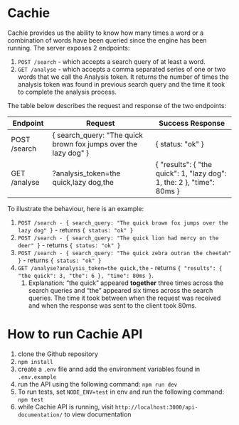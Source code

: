 # Cachie

Cachie provides us the ability to know how many times a word or a combination of words have been queried since the engine has been running. The server exposes 2 endpoints:

1. `POST /search` - which accepts a search query of at least a word.
2. `GET /analyse` - which accepts a comma separated series of one or two words that we call the Analysis token. It returns the number of times the analysis token was found in previous search query and the time it took to complete the analysis process.

The table below describes the request and response of the two endpoints:

| Endpoint | Request | Success Response |
| --- | --- | --- |
| POST /search | { search_query: "The quick brown fox jumps over the lazy dog" } | { status: "ok" } |
| GET /analyse | ?analysis_token=the quick,lazy dog,the | { "results": { "the quick": 1, "lazy dog": 1, the: 2 }, "time": 80ms } |

To illustrate the behaviour, here is an example:

1. `POST /search - { search_query: "The quick brown fox jumps over the lazy dog" }` - returns `{ status: "ok" }`
2. `POST /search - { search_query: "The quick lion had mercy on the deer" }` - returns `{ status: "ok" }`
3. `POST /search - { search_query: "The quick zebra outran the cheetah" }` - returns `{ status: "ok" }`
4. `GET /analyse?analysis_token=the quick,the` - returns `{ "results": { "the quick": 3, "the": 6 }, "time": 80ms }`.
    1. Explanation: “the quick” appeared **together** three times across the search queries and “the” appeared six times across the search queries. The time it took between when the request was received and when the response was sent to the client took 80ms.


# How to run Cachie API

1. clone the Github repository
2. `npm install`
3. create a `.env` file annd add the environment variables found in `.env.example`
4. run the API using the following command: `npm run dev`
5. To run tests, set `NODE_ENV=test` in env and run the following command: `npm test`
6. while Cachie API is running, visit `http://localhost:3000/api-documentation/` to view documentation